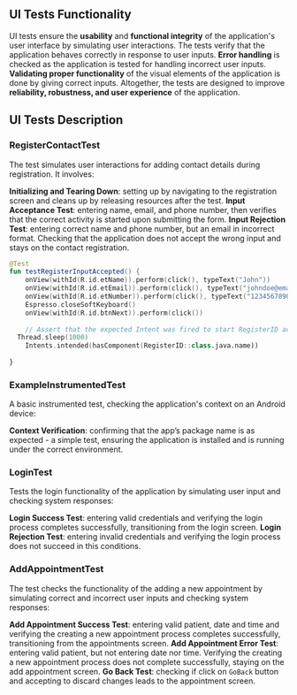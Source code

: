 
## UI Tests Functionality

UI tests ensure the **usability** and **functional integrity** of the application's user interface by simulating user interactions. The tests verify that the application behaves correctly in response to user inputs. **Error handling** is checked as the application is tested for handling incorrect user inputs. **Validating proper functionality** of the visual elements of the application is done by giving correct inputs. Altogether, the tests are designed to improve **reliability, robustness, and user experience** of the application.

## UI Tests Description

### RegisterContactTest

The test simulates user interactions for adding contact details during registration. It involves:

**Initializing and Tearing Down**: setting up by navigating to the registration screen and cleans up by releasing resources after the test.
**Input Acceptance Test**: entering name, email, and phone number, then verifies that the correct activity is started upon submitting the form.
**Input Rejection Test**: entering correct name and phone number, but an email in incorrect format. Checking that the application does not accept the wrong input and stays on the contact registration.

```Kotlin
@Test  
fun testRegisterInputAccepted() {  
    onView(withId(R.id.etName)).perform(click(), typeText("John"))  
    onView(withId(R.id.etEmail)).perform(click(), typeText("johndoe@email.com"))  
    onView(withId(R.id.etNumber)).perform(click(), typeText("1234567890"))  
    Espresso.closeSoftKeyboard()  
    onView(withId(R.id.btnNext)).perform(click())  
  
    // Assert that the expected Intent was fired to start RegisterID activity  
  Thread.sleep(1000)  
    Intents.intended(hasComponent(RegisterID::class.java.name))  
  
}
```
### ExampleInstrumentedTest

A basic instrumented test, checking the application's context on an Android device:

**Context Verification**: confirming that the app’s package name is as expected - a simple test, ensuring the application is installed and is running under the correct environment.

### LoginTest

Tests the login functionality of the application by simulating user input and checking system responses:

**Login Success Test**: entering valid credentials and verifying the login process completes successfully, transitioning from the login screen.
**Login Rejection Test**: entering invalid credentials and verifying the login process does not succeed in this conditions.

### AddAppointmentTest

The test checks the functionality of the adding a new appointment by simulating  correct
and incorrect user inputs and checking system responses:

**Add Appointment Success Test**: entering valid patient, date and time and 
verifying the creating a new appointment process completes successfully, 
transitioning from the appointments screen.
**Add Appointment Error Test**: entering valid patient,  but not entering date nor time.
Verifying the creating a new appointment process does not complete successfully,
staying on the add appointment screen.
**Go Back Test**: checking if click on `GoBack` button and accepting to discard changes
leads to the appointment screen.